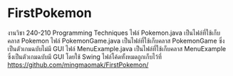 # FirstPokemon
งานวิชา 240-210 Programming Techniques
ไฟล์ Pokemon.java เป็นไฟล์ที่ใช้เก็บคลาส Pokemon
ไฟล์ PokemonGame.java เป็นไฟล์ที่ใช้เก็บคลาส PokemonGame ซึ่งเป็นตัวเกมฉบับไม่มี GUI
ไฟล์ MenuExample.java เป็นไฟล์ที่ใช้เก็บคลาส MenuExample ซึ่งเป็นตัวเกมฉบับมี GUI โดยใช้ Swing
ไฟล์โค้ดทั้งหมดถูกเก็บไว้ที่ https://github.com/mingmaomak/FirstPokemon/
